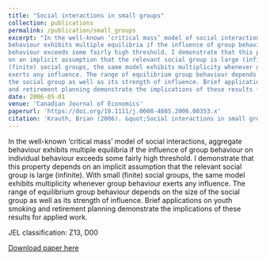 ```yaml
---
title: "Social interactions in small groups"
collection: publications
permalink: /publication/small_groups
excerpt: "In the well-known ‘critical mass’ model of social interactions, aggregate
behaviour exhibits multiple equilibria if the influence of group behaviour on individual
behaviour exceeds some fairly high threshold. I demonstrate that this property depends
on an implicit assumption that the relevant social group is large (infinite). With small
(finite) social groups, the same model exhibits multiplicity whenever group behaviour
exerts any influence. The range of equilibrium group behaviour depends on the size of
the social group as well as its strength of influence. Brief applications on youth smoking
and retirement planning demonstrate the implications of these results for applied work."
date: 2006-05-01
venue: 'Canadian Journal of Economics'
paperurl: 'https://doi.org/10.1111/j.0008-4085.2006.00353.x'
citation: 'Krauth, Brian (2006). &quot;Social interactions in small groups.&quot; <i>Canadian Journal of Economics</i>. 39(2).'
---
```

In the well-known ‘critical mass’ model of social interactions, aggregate
behaviour exhibits multiple equilibria if the influence of group behaviour on individual
behaviour exceeds some fairly high threshold. I demonstrate that this property depends
on an implicit assumption that the relevant social group is large (infinite). With small
(finite) social groups, the same model exhibits multiplicity whenever group behaviour
exerts any influence. The range of equilibrium group behaviour depends on the size of
the social group as well as its strength of influence. Brief applications on youth smoking
and retirement planning demonstrate the implications of these results for applied work.

JEL classification: Z13, D00

[Download paper here](http://academicpages.github.io/files/paper1.pdf)
